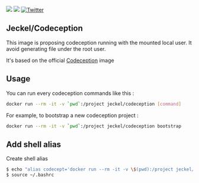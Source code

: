 [![](https://images.microbadger.com/badges/image/jeckel/codeception.svg)](https://microbadger.com/images/jeckel/codeception "Get your own image badge on microbadger.com") [![](https://images.microbadger.com/badges/version/jeckel/codeception.svg)](https://microbadger.com/images/jeckel/codeception "Get your own version badge on microbadger.com") [![Twitter](https://img.shields.io/badge/Twitter-%40jeckel4-blue.svg)](https://twitter.com/intent/user?screen_name=jeckel4)

## Jeckel/Codeception

This image is proposing codeception running with the mounted local user. It avoid generating file under the root user.

It's based on the official [Codeception](https://hub.docker.com/r/codeception/codeception/) image

## Usage

You can run every codeception commands like this :

```bash
docker run --rm -it -v `pwd`:/project jeckel/codeception [command]
```

For example, to bootstrap a new codeception project :
```bash
docker run --rm -it -v `pwd`:/project jeckel/codeception bootstrap
```

## Add shell alias

Create shell alias

```bash
$ echo "alias codecept='docker run --rm -it -v \$(pwd):/project jeckel/codeception'" >> ~/.bashrc
$ source ~/.bashrc
```
